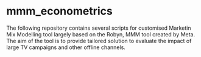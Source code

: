 # mmm_econometrics
The following repository contains several scripts for customised Marketin Mix Modelling tool largely based on the Robyn, MMM tool created by Meta. The aim of the tool is to provide tailored solution to evaluate the impact of large TV campaigns and other offline channels. 
